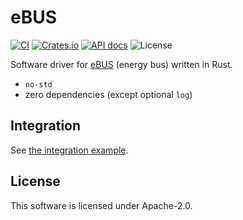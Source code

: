 # eBUS

[![CI](https://github.com/torkleyy/ebus/actions/workflows/ci.yml/badge.svg)](https://github.com/torkleyy/ebus/actions/workflows/ci.yml)
[![Crates.io](https://img.shields.io/crates/d/energy-bus)](https://crates.io/crates/energy-bus)
[![API docs](https://img.shields.io/badge/API%20docs)](https://github.io/torkleyy/ebus/energy_bus/index.html)
![License](https://img.shields.io/github/license/torkleyy/ebus)

Software driver for [eBUS] (energy bus) written in Rust.

[eBUS]: https://ebus-wiki.org/lib/exe/fetch.php/ebus/spec_prot_12_v1_3_1_e.pdf

* `no-std`
* zero dependencies (except optional `log`)

## Integration

See [the integration example](examples/integration.rs).

## License

This software is licensed under Apache-2.0.
